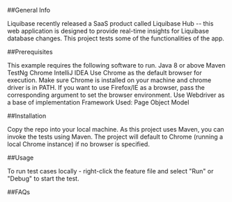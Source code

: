 ##General Info

Liquibase recently released a SaaS product called Liquibase Hub -- this web application is designed to provide real-time insights for Liquibase database changes.
This project tests some of the functionalities of the app.

##Prerequisites

This example requires the following software to run.
Java 8 or above
Maven
TestNg
Chrome
IntelliJ IDEA
Use Chrome as the default browser for execution. Make sure Chrome is installed on your machine and chrome driver is in PATH.
If you want to use Firefox/IE as a browser, pass the corresponding argument to set the browser environment.
Use Webdriver as a base of implementation
Framework Used: Page Object Model

##Installation

Copy the repo into your local machine.
As this project uses Maven, you can invoke the tests using Maven.
The project will default to Chrome  (running a local Chrome instance) if no browser is specified.

##Usage

To run test cases locally - right-click the feature file and select "Run" or "Debug" to start the test.

##FAQs
